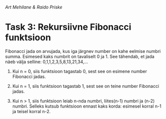 *Art Mehilane & Raido Priske*
# Task 3: Rekursiivne Fibonacci funktsioon

Fibonacci jada on arvujada, kus iga järgnev number on kahe eelmise numbri summa. Esimesed kaks numbrit on tavaliselt 0 ja 1. See tähendab, et jada näeb välja selline: 0,1,1,2,3,5,8,13,21,34,…


1. Kui n = 0, siis funktsioon tagastab 0, sest see on esimene number Fibonacci jadas.

2. Kui n = 1, siis funktsioon tagastab 1, sest see on teine number Fibonacci jadas.

3. Kui n > 1, siis funktsioon leiab n-nda numbri, liites(n-1) numbri ja (n-2) numbri. Selleks kutsub funktsioon ennast kaks korda: esimesel korral n-1 ja teisel korral n-2.
